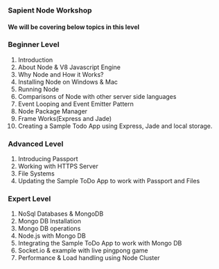 <h3>Sapient Node Workshop</h3>	   
<h4>We will be covering below topics in this level</h4>
  <h3>Beginner Level</h3>
  <ol>
    <li>Introduction</li>
    <li>About Node & V8 Javascript Engine</li>
    <li>Why Node and How it Works?</li>
    <li>Installing Node on Windows & Mac</li>
    <li>Running Node</li>
    <li>Comparisons of Node with other server side languages</li>
    <li>Event Looping and Event Emitter Pattern</li>
    <li>Node Package Manager</li>
    <li>Frame Works(Express and Jade)</li>
    <li>Creating a Sample Todo App using Express, Jade and local storage.</li>
  </ol>
  
  <h3>Advanced Level</h3>
  <ol>
    <li>Introducing Passport</li>
    <li>Working with HTTPS Server</li>
    <li>File Systems</li>
    <li>Updating the Sample ToDo App to work with Passport and Files</li>
  </ol>
  
  <h3>Expert Level</h3>
  <ol>
    <li>NoSql Databases & MongoDB</li>
    <li>Mongo DB Installation</li>
    <li>Mongo DB operations</li>
    <li>Node.js with Mongo DB</li>
    <li>Integrating the Sample ToDo App to work with Mongo DB</li>
    <li>Socket.io & example with live pingpong game</li>
    <li>Performance & Load handling using Node Cluster</li>
    
  </ol>
  
